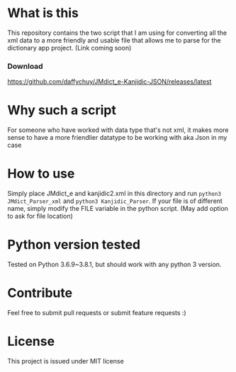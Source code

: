 # What is this
This repository contains the two script that I am using for converting all the xml data to a more friendly and usable file that allows me to parse for the dictionary app project. (Link coming soon)
### Download
https://github.com/daffychuy/JMdict_e-Kanjidic-JSON/releases/latest
# Why such a script
For someone who have worked with data type that's not xml, it makes more sense to have a more friendlier datatype to be working with aka Json in my case

# How to use
Simply place JMdict_e and kanjidic2.xml in this directory and run ```python3 JMdict_Parser_xml``` and ```python3 Kanjidic_Parser```.
If your file is of different name, simply modify the FILE variable in the python script. (May add option to ask for file location)

# Python version tested
Tested on Python 3.6.9~3.8.1, but should work with any python 3 version.

# Contribute
Feel free to submit pull requests or submit feature requests :)

# License
This project is issued under MIT license
